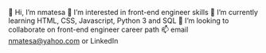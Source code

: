 👋 Hi, I’m nmatesa
👀 I’m interested in front-end engineer skills
🌱 I’m currently learning HTML, CSS, Javascript, Python 3 and SQL
💞️ I’m looking to collaborate on front-end engineer career path
📫 email nmatesa@yahoo.com or LinkedIn
